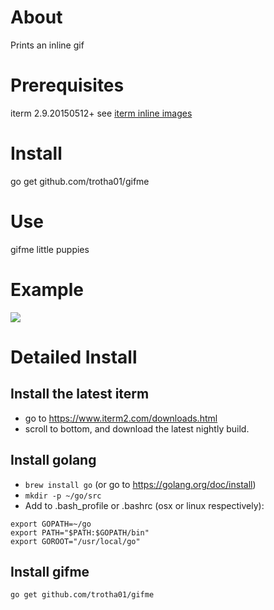 # About
Prints an inline gif

# Prerequisites
iterm 2.9.20150512+
see [iterm inline images](http://iterm2.com/images.html#/section/home)

# Install
go get github.com/trotha01/gifme

# Use
gifme little puppies

# Example
![](/how_to_gifme.gif)

# Detailed Install
## Install the latest iterm
- go to https://www.iterm2.com/downloads.html
- scroll to bottom, and download the latest nightly build.

## Install golang
- ```brew install go``` (or go to https://golang.org/doc/install)
- ```mkdir -p ~/go/src```
- Add to .bash_profile or .bashrc (osx or linux respectively):
```
export GOPATH=~/go
export PATH="$PATH:$GOPATH/bin"
export GOROOT="/usr/local/go"
```

## Install gifme
``` go get github.com/trotha01/gifme ```
